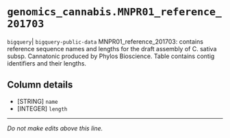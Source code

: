 # `genomics_cannabis.MNPR01_reference_201703`
`bigquery`| `bigquery-public-data`
MNPR01_reference_201703: contains reference sequence names and lengths for the draft assembly of C. sativa subsp. Cannatonic produced by Phylos Bioscience.  Table contains contig identifiers and their lengths.

## Column details
* [STRING]    `name`
* [INTEGER]   `length`

-------------------------------------------------------------------------------
*Do not make edits above this line.*

